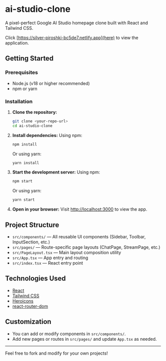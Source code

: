 # ai-studio-clone

A pixel-perfect Google AI Studio homepage clone built with React and Tailwind CSS. 

Click [https://silver-piroshki-bc5de7.netlify.app](here) to view the application.

## Getting Started

### Prerequisites

- Node.js (v18 or higher recommended)
- npm or yarn

### Installation

1. **Clone the repository:**

   ```bash
   git clone <your-repo-url>
   cd ai-studio-clone
   ```

2. **Install dependencies:**
   Using npm:

   ```bash
   npm install
   ```

   Or using yarn:

   ```bash
   yarn install
   ```

3. **Start the development server:**
   Using npm:

   ```bash
   npm start
   ```

   Or using yarn:

   ```bash
   yarn start
   ```

4. **Open in your browser:**
   Visit [http://localhost:3000](http://localhost:3000) to view the app.

## Project Structure

- `src/components/` — All reusable UI components (Sidebar, Toolbar, InputSection, etc.)
- `src/pages/` — Route-specific page layouts (ChatPage, StreamPage, etc.)
- `src/PageLayout.tsx` — Main layout composition utility
- `src/App.tsx` — App entry and routing
- `src/index.tsx` — React entry point

## Technologies Used

- [React](https://react.dev/)
- [Tailwind CSS](https://tailwindcss.com/)
- [Heroicons](https://heroicons.com/)
- [react-router-dom](https://reactrouter.com/)

## Customization

- You can add or modify components in `src/components/`.
- Add new pages or routes in `src/pages/` and update `App.tsx` as needed.

---

Feel free to fork and modify for your own projects!
